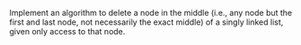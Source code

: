 Implement an algorithm to delete a node in the middle (i.e., any node but the first and last node, not necessarily the exact middle) of a singly linked list, given only access to that node.